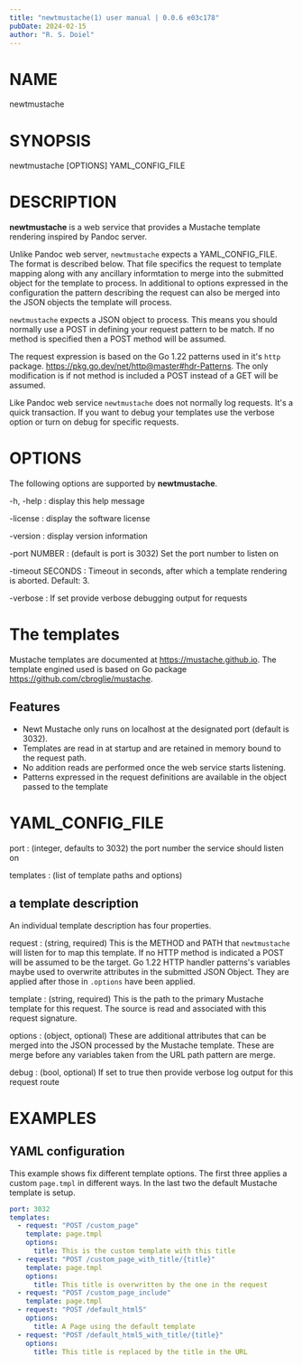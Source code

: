 ```yaml
---
title: "newtmustache(1) user manual | 0.0.6 e03c178"
pubDate: 2024-02-15
author: "R. S. Doiel"
---
```


# NAME

newtmustache

# SYNOPSIS

newtmustache [OPTIONS] YAML_CONFIG_FILE

# DESCRIPTION

**newtmustache** is a web service that provides a Mustache template rendering inspired by Pandoc server.

Unlike Pandoc web server, `newtmustache` expects a YAML_CONFIG_FILE. The format is
described below. That file specifics the request to template mapping along with any ancillary informtation
to merge into the submitted object for the template to process. In additional to options expressed in
the configuration the pattern describing the request can also be merged into the JSON objects the template
will process.

`newtmustache` expects a JSON object to process. This means you should normally use a POST
in defining your request pattern to be match.  If no method is specified then a POST method will be
assumed.

The request expression is based on the Go 1.22 patterns used in it's `http` package.
<https://pkg.go.dev/net/http@master#hdr-Patterns>. The only modification is if not method is included
a POST instead of a GET will be assumed.

Like Pandoc web service `newtmustache` does not normally log requests. It's a quick transaction.
If you want to debug your templates use the verbose option or turn on debug for specific requests.

# OPTIONS

The following options are supported by **newtmustache**.

-h, -help
: display this help message

-license
: display the software license

-version
: display version information

-port NUMBER
: (default is port is 3032) Set the port number to listen on

-timeout SECONDS
: Timeout in seconds, after which a template rendering is aborted.  Default: 3.

-verbose
: If set provide verbose debugging output for requests

# The templates

Mustache templates are documented at <https://mustache.github.io>. The template engined
used is based on Go package <https://github.com/cbroglie/mustache>.

## Features

- Newt Mustache only runs on localhost at the designated port (default is 3032).
- Templates are read in at startup and are retained in memory bound to the request path.
- No addition reads are performed once the web service starts listening.
- Patterns expressed in the request definitions are available in the object passed to the template

# YAML_CONFIG_FILE

port
: (integer, defaults to 3032) the port number the service should listen on

templates
: (list of template paths and options)

## a template description

An individual template description has four properties.

request
: (string, required) This is the METHOD and PATH that `newtmustache` will listen for to map this template. If no HTTP method is indicated a POST will be assumed to be the target. Go 1.22 HTTP handler patterns's variables maybe used to overwrite attributes in the submitted JSON Object. They are applied after those in `.options` have been applied.

template
: (string, required) This is the path to the primary Mustache template for this request. The source is read and associated with this request signature.

options
: (object, optional) These are additional attributes that can be merged into the JSON processed by the Mustache template. These are merge before any variables taken from the URL path pattern are merge.

debug
: (bool, optional) If set to true then provide verbose log output for this request route

# EXAMPLES

## YAML configuration

This example shows fix different template options. The first three applies a custom `page.tmpl` in different ways. In the last two the default Mustache template is setup.

~~~yaml
port: 3032
templates:
  - request: "POST /custom_page"
    template: page.tmpl
    options:
      title: This is the custom template with this title
  - request: "POST /custom_page_with_title/{title}"
    template: page.tmpl
    options:
      title: This title is overwritten by the one in the request
  - request: "POST /custom_page_include"
    template: page.tmpl
  - request: "POST /default_html5"
    options:
      title: A Page using the default template
  - request: "POST /default_html5_with_title/{title}"
    options:
      title: This title is replaced by the title in the URL
~~~


